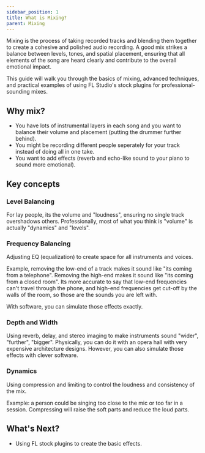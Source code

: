 ```yaml
---
sidebar_position: 1
title: What is Mixing?
parent: Mixing
---
```


Mixing is the process of taking recorded tracks and blending them together to create a cohesive and polished audio recording. A good mix strikes a balance between levels, tones, and spatial placement, ensuring that all elements of the song are heard clearly and contribute to the overall emotional impact.

This guide will walk you through the basics of mixing, advanced techniques, and practical examples of using FL Studio's stock plugins for professional-sounding mixes.

## Why mix?
- You have lots of instrumental layers in each song and you want to balance their volume and placement (putting the drummer further behind).
- You might be recording different people seperately for your track instead of doing all in one take.
- You want to add effects (reverb and echo-like sound to your piano to sound more emotional).


## Key concepts
### Level Balancing
For lay people, its the volume and "loudness", ensuring no single track overshadows others. Professionally, most of what you think is "volume" is actually "dynamics" and "levels". 

### Frequency Balancing
Adjusting EQ (equalization) to create space for all instruments and voices.

Example, removing the low-end of a track makes it sound like "its coming from a telephone". Removing the high-end makes it sound like "its coming from a closed room". Its more accurate to say that low-end frequencies can't travel through the phone, and high-end frequencies get cut-off by the walls of the room, so those are the sounds you are left with. 

With software, you can simulate those effects exactly. 

### Depth and Width
Using reverb, delay, and stereo imaging to make instruments sound "wider", "further", "bigger". Physically, you can do it with an opera hall with very expensive architecture designs. However, you can also simulate those effects with clever software. 


### Dynamics
Using compression and limiting to control the loudness and consistency of the mix. 

Example: a person could be singing too close to the mic or too far in a session. Compressing will raise the soft parts and reduce the loud parts. 

## What's Next?
- Using FL stock plugins to create the basic effects. 
